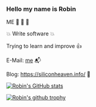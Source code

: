 ### Hello my name is Robin

ME 🙈 🙉 🙊

💥 Write software 💥

Trying to learn and improve 👍

E-Mail: [me](mailto:siliconrob@siliconheaven.net?subject=Github%20Contact) 📬

Blog: https://siliconheaven.info/ 📙

[![Robin's GitHub stats](https://github-readme-stats.vercel.app/api?username=Siliconrob)](https://github.com/anuraghazra/github-readme-stats)

[![Robin's github trophy](https://github-profile-trophy.vercel.app/?username=Siliconrob&row=1)](https://github.com/Siliconrob/github-profile-trophy)
